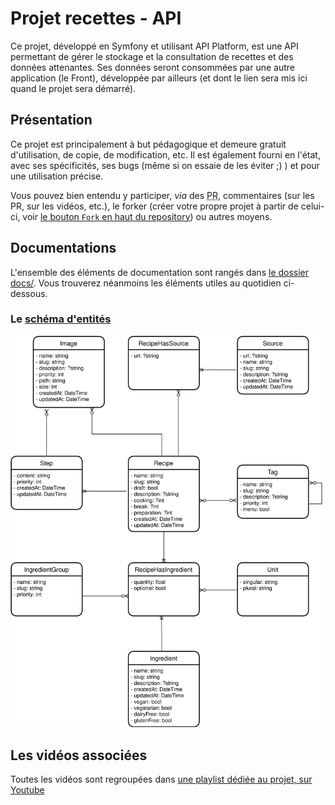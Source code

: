 # Projet recettes - API

Ce projet, développé en Symfony et utilisant API Platform, est une API permettant de gérer le stockage et la consultation de recettes et des données attenantes. 
Ses données seront consommées par une autre application (le Front), développée par ailleurs (et dont le lien sera mis ici quand le projet sera démarré).

## Présentation

Ce projet est principalement à but pédagogique et demeure gratuit d'utilisation, de copie, de modification, etc. Il est également fourni en l'état, avec ses spécificités, ses bugs (même si on essaie de les éviter ;) ) et pour une utilisation précise.

Vous pouvez bien entendu y participer, *via* des <abbr title="Pull Requests">PR</abbr>, commentaires (sur les PR, sur les vidéos, etc.), le forker (créer votre propre projet à partir de celui-ci, voir [le bouton `Fork` en haut du repository](https://github.com/Drakolab-yt/recettes-api)) ou autres moyens.

## Documentations

L'ensemble des éléments de documentation sont rangés dans [le dossier docs/](./docs). Vous trouverez néanmoins les éléments utiles au quotidien ci-dessous.

### Le [schéma d'entités](./docs/mcd.svg)

![](./docs/mcd.svg)

## Les vidéos associées

Toutes les vidéos sont regroupées dans [une playlist dédiée au projet, sur Youtube](https://www.youtube.com/watch?v=7lLjwkQUhhM&list=PLOOzTDicdX42xpYBIddIAUcoPDzRQc256&index=1)
